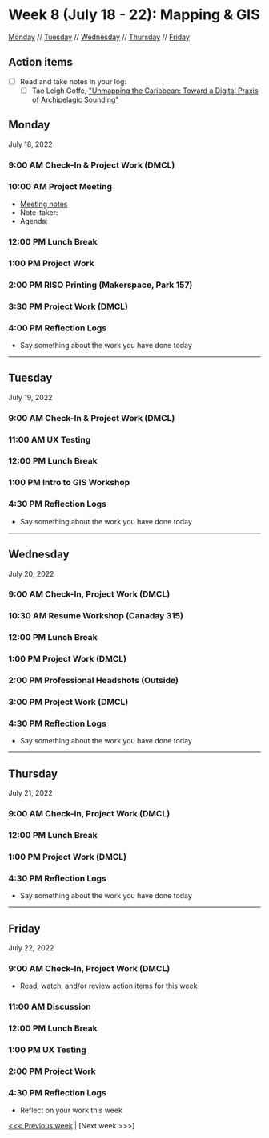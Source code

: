 # Week 8 (July 18 - 22): Mapping & GIS

[Monday](#monday) // [Tuesday](#tuesday) // [Wednesday](#wednesday) // [Thursday](#thursday) // [Friday](#friday)

## Action items
- [ ] Read and take notes in your log: 
  - [ ] Tao Leigh Goffe, ["Unmapping the Caribbean: Toward a Digital Praxis of Archipelagic Sounding"](http://archipelagosjournal.org/issue05/goffe-unmapping.html)
 
## Monday
July 18, 2022

### 9:00 AM Check-In & Project Work (DMCL)

### 10:00 AM Project Meeting
- [Meeting notes](https://brynmawr.sharepoint.com/:w:/s/dssf/EaP48Y-n3RlFsQqSd4O42pEBsDETlHeNBtzRzBI7l6MNNA?e=J6Ru1a)
- Note-taker: 
- Agenda:

### 12:00 PM Lunch Break

### 1:00 PM Project Work

### 2:00 PM RISO Printing (Makerspace, Park 157)

### 3:30 PM Project Work (DMCL)

### 4:00 PM Reflection Logs
- Say something about the work you have done today

---

## Tuesday
July 19, 2022

### 9:00 AM Check-In & Project Work (DMCL)

### 11:00 AM  UX Testing

### 12:00 PM Lunch Break

### 1:00 PM Intro to GIS Workshop

### 4:30 PM Reflection Logs
- Say something about the work you have done today

---

## Wednesday
July 20, 2022

### 9:00 AM Check-In, Project Work (DMCL)

### 10:30 AM  Resume Workshop (Canaday 315)

### 12:00 PM Lunch Break

### 1:00 PM Project Work (DMCL)

### 2:00 PM Professional Headshots (Outside)

### 3:00 PM Project Work (DMCL)

### 4:30 PM Reflection Logs
- Say something about the work you have done today

---

## Thursday
July 21, 2022

### 9:00 AM Check-In, Project Work (DMCL)

### 12:00 PM Lunch Break

### 1:00 PM Project Work (DMCL)

### 4:30 PM Reflection Logs
- Say something about the work you have done today

---

## Friday
July 22, 2022

### 9:00 AM Check-In, Project Work (DMCL)
- Read, watch, and/or review action items for this week

### 11:00 AM Discussion

### 12:00 PM Lunch Break

### 1:00 PM UX Testing

### 2:00 PM Project Work

### 4:30 PM Reflection Logs
- Reflect on your work this week

[<<< Previous week](07-text.md) | [Next week >>>]
